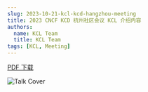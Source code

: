 ```yaml
---
slug: 2023-10-21-kcl-kcd-hangzhou-meeting
title: 2023 CNCF KCD 杭州社区会议 KCL 介绍内容
authors:
  name: KCL Team
  title: KCL Team
tags: [KCL, Meeting]
---
```


[PDF 下载](https://kcl-lang.io/talks/kcl-cncf-kcd-hangzhou2023.pdf)

![Talk Cover](/img/blog/2023-09-01-kcl-platform-engineering-tech-summit/talk-cover.png)
